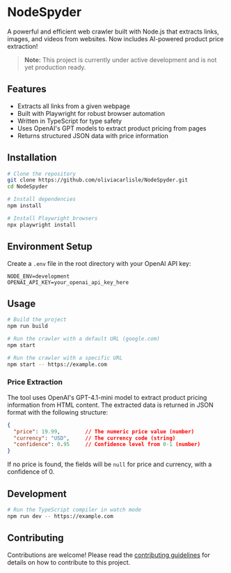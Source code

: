 # NodeSpyder
A powerful and efficient web crawler built with Node.js that extracts links, images, and videos from websites. Now includes AI-powered product price extraction!

> **Note:** This project is currently under active development and is not yet production ready.

## Features
- Extracts all links from a given webpage
- Built with Playwright for robust browser automation
- Written in TypeScript for type safety
- Uses OpenAI's GPT models to extract product pricing from pages
- Returns structured JSON data with price information

## Installation
```bash
# Clone the repository
git clone https://github.com/oliviacarlisle/NodeSpyder.git
cd NodeSpyder

# Install dependencies
npm install

# Install Playwright browsers
npx playwright install
```

## Environment Setup
Create a `.env` file in the root directory with your OpenAI API key:
```
NODE_ENV=development
OPENAI_API_KEY=your_openai_api_key_here
```

## Usage
```bash
# Build the project
npm run build

# Run the crawler with a default URL (google.com)
npm start

# Run the crawler with a specific URL
npm start -- https://example.com
```

### Price Extraction
The tool uses OpenAI's GPT-4.1-mini model to extract product pricing information from HTML content. The extracted data is returned in JSON format with the following structure:

```json
{
  "price": 19.99,        // The numeric price value (number)
  "currency": "USD",     // The currency code (string)
  "confidence": 0.95     // Confidence level from 0-1 (number)
}
```

If no price is found, the fields will be `null` for price and currency, with a confidence of 0.

## Development
```bash
# Run the TypeScript compiler in watch mode
npm run dev -- https://example.com
```

## Contributing
Contributions are welcome! Please read the [contributing guidelines](CONTRIBUTING.md) for details on how to contribute to this project.
